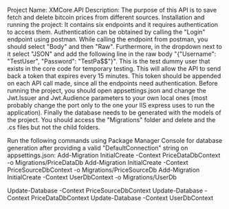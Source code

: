 Project Name: XMCore.API
Description: The purpose of this API is to save fetch and delete bitcoin prices from different sources. 
Installation and running the project: It contains six endpoints and it requires authentication to access them. Authentication can be obtained by calling the "Login" endpoint using postman. While calling the endpoint from postman, you should select "Body" and then "Raw". Furthermore, in the dropdown next to it select "JSON" and add the following line in the raw body "{"Username": "TestUser", "Password": "TestPa$$"}". This is the test dummy user that exists in the core code for temporary testing. This will allow the API to send back a token that expires every 15 minutes. This token should be appended on each API call made, since all the endpoints need authentication. Before running the project, you should open appsettings.json and change the Jwt.Issuer and Jwt.Audience parameters to your own local ones (most probably change the port only to the one your IIS express uses to run the application). Finally the database needs to be generated with the models of the project. You should access the "Migrations" folder and delete and the .cs files but not the child folders. 

Run the following commands using Package Manager Console for database generation after providing a valid "DefaultConnection" string on appsettings.json:
Add-Migration InitialCreate -Context PriceDataDbContext -o Migrations/PriceDataDb
Add-Migration InitialCreate -Context PriceSourceDbContext -o Migrations/PriceSourceDb
Add-Migration InitialCreate -Context UserDbContext -o Migrations/UserDb

Update-Database -Context PriceSourceDbContext
Update-Database -Context PriceDataDbContext
Update-Database -Context UserDbContext

